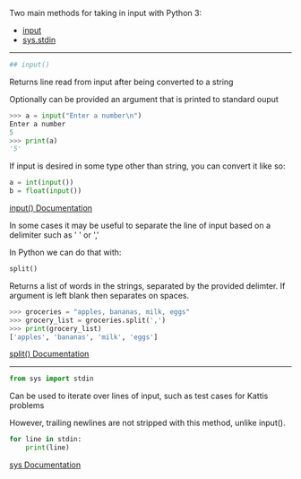 Two main methods for taking in input with Python 3:
- [input](https://github.com/progteam/problem-bank/blob/master/pythoninput.md#input)
- [sys.stdin](https://github.com/progteam/problem-bank/blob/master/pythoninput.md#sysstdin)
***

```python
## input()
```

Returns line read from input after being converted to a string

Optionally can be provided an argument that is printed to standard ouput

``` python
>>> a = input("Enter a number\n")
Enter a number
5
>>> print(a)
'5'
```

If input is desired in some type other than string, you can convert it like so:

```python
a = int(input())
b = float(input())
```

[input() Documentation](https://docs.python.org/3/library/functions.html#input)

In some cases it may be useful to separate the line of input based on a delimiter 
such as ' ' or ','

In Python we can do that with:

```python
split()
```

Returns a list of words in the strings, separated by the provided delimter. If argument is left blank then
separates on spaces.

```python
>>> groceries = "apples, bananas, milk, eggs"
>>> grocery_list = groceries.split(',')
>>> print(grocery_list)
['apples', 'bananas', 'milk', 'eggs']
```

[split() Documentation](https://docs.python.org/3/library/stdtypes.html#str.split)

***

```python
from sys import stdin
```
Can be used to iterate over lines of input, such as test cases for Kattis problems

However, trailing newlines are not stripped with this method, unlike input(). 

```python
for line in stdin:
    print(line)
```

[sys Documentation](https://docs.python.org/3/library/sys.html)
